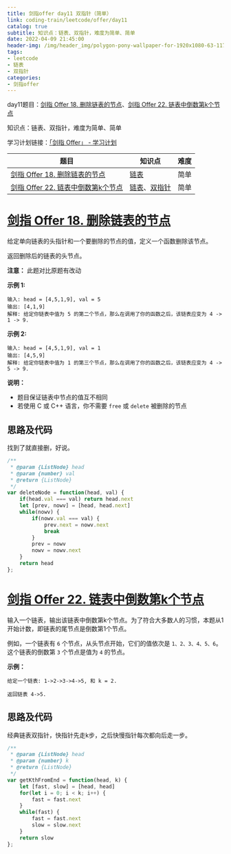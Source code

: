 ```yaml
---
title: 剑指offer day11 双指针（简单）
link: coding-train/leetcode/offer/day11
catalog: true
subtitle: 知识点：链表、双指针，难度为简单、简单
date: 2022-04-09 21:45:00
header-img: /img/header_img/polygon-pony-wallpaper-for-1920x1080-63-1175.jpg
tags:
- leetcode
- 链表
- 双指针
categories:
- 剑指offer
---
```

day11题目：[剑指 Offer 18. 删除链表的节点](https://leetcode-cn.com/problems/shan-chu-lian-biao-de-jie-dian-lcof/)、[剑指 Offer 22. 链表中倒数第k个节点](https://leetcode-cn.com/problems/lian-biao-zhong-dao-shu-di-kge-jie-dian-lcof/)

知识点：链表、双指针，难度为简单、简单

学习计划链接：[「剑指 Offer」 - 学习计划](https://leetcode-cn.com/study-plan/lcof/?progress=7jn70jr)

| 题目                                                                                                              | 知识点                                                                                        | 难度 |
| ----------------------------------------------------------------------------------------------------------------- | --------------------------------------------------------------------------------------------- | ---- |
| [剑指 Offer 18. 删除链表的节点](https://leetcode-cn.com/problems/shan-chu-lian-biao-de-jie-dian-lcof/)               | [链表](https://leetcode-cn.com/tag/linked-list)                                                  | 简单 |
| [剑指 Offer 22. 链表中倒数第k个节点](https://leetcode-cn.com/problems/lian-biao-zhong-dao-shu-di-kge-jie-dian-lcof/) | [链表](https://leetcode-cn.com/tag/linked-list)、[双指针](https://leetcode-cn.com/tag/two-pointers) | 简单 |

# [剑指 Offer 18. 删除链表的节点](https://leetcode-cn.com/problems/shan-chu-lian-biao-de-jie-dian-lcof/)

给定单向链表的头指针和一个要删除的节点的值，定义一个函数删除该节点。

返回删除后的链表的头节点。

**注意：** 此题对比原题有改动

**示例 1:**

```
输入: head = [4,5,1,9], val = 5
输出: [4,1,9]
解释: 给定你链表中值为 5 的第二个节点，那么在调用了你的函数之后，该链表应变为 4 -> 1 -> 9.
```

**示例 2:**

```
输入: head = [4,5,1,9], val = 1
输出: [4,5,9]
解释: 给定你链表中值为 1 的第三个节点，那么在调用了你的函数之后，该链表应变为 4 -> 5 -> 9.
```

**说明：**

- 题目保证链表中节点的值互不相同
- 若使用 C 或 C++ 语言，你不需要 `free` 或 `delete` 被删除的节点

## 思路及代码

找到了就直接删，好说。

```javascript
/**
 * @param {ListNode} head
 * @param {number} val
 * @return {ListNode}
 */
var deleteNode = function(head, val) {
    if(head.val === val) return head.next
    let [prev, nowv] = [head, head.next]
    while(nowv) {
        if(nowv.val === val) {
            prev.next = nowv.next
            break
        }
        prev = nowv
        nowv = nowv.next
    }
    return head
};
```

# [剑指 Offer 22. 链表中倒数第k个节点](https://leetcode-cn.com/problems/lian-biao-zhong-dao-shu-di-kge-jie-dian-lcof/)

输入一个链表，输出该链表中倒数第k个节点。为了符合大多数人的习惯，本题从1开始计数，即链表的尾节点是倒数第1个节点。

例如，一个链表有 `6` 个节点，从头节点开始，它们的值依次是 `1、2、3、4、5、6`。这个链表的倒数第 `3` 个节点是值为 `4` 的节点。

**示例：**

```
给定一个链表: 1->2->3->4->5, 和 k = 2.

返回链表 4->5.
```

## 思路及代码

经典链表双指针，快指针先走k步，之后快慢指针每次都向后走一步。

```javascript
/**
 * @param {ListNode} head
 * @param {number} k
 * @return {ListNode}
 */
var getKthFromEnd = function(head, k) {
    let [fast, slow] = [head, head]
    for(let i = 0; i < k; i++) {
        fast = fast.next
    }
    while(fast) {
        fast = fast.next
        slow = slow.next
    }
    return slow
};
```
